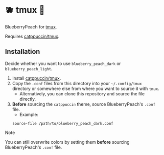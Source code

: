 # 🫐 tmux 🍑

BlueberryPeach for [tmux](https://github.com/tmux/tmux).

Requires [catppuccin/tmux](https://github.com/catppuccin/tmux).

## Installation

Decide whether you want to use `blueberry_peach_dark` or `blueberry_peach_light`.

1. Install [catppuccin/tmux](https://github.com/catppuccin/tmux).
2. Copy the `.conf` files from this directory into your `~/.config/tmux` directory or somewhere else from where you want to source it with `tmux`.
   - Alternatively, you can clone this repository and source the file directly.
3. **Before** sourcing the `catppuccin` theme, source BlueberryPeach's `.conf` file.
   - Example:
   ```tmux
   source-file /path/to/blueberry_peach_dark.conf
   ```

> [!NOTE]
> You can still overwrite colors by setting them **before** sourcing BlueberryPeach's `.conf` file.
